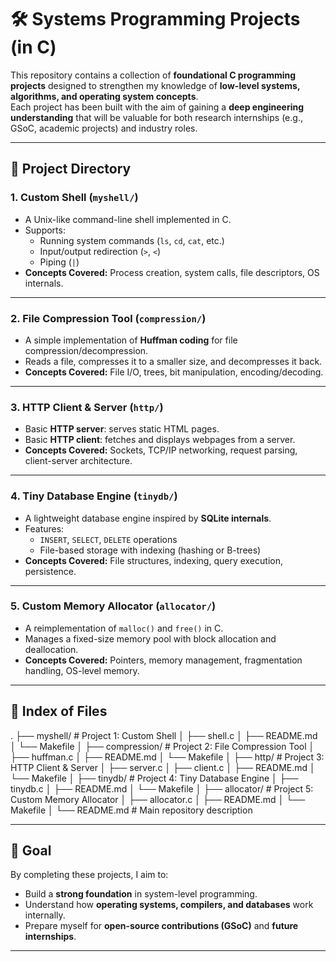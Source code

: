 
# 🛠️ Systems Programming Projects (in C)

This repository contains a collection of **foundational C programming projects** designed to strengthen my knowledge of **low-level systems, algorithms, and operating system concepts**.  
Each project has been built with the aim of gaining a **deep engineering understanding** that will be valuable for both research internships (e.g., GSoC, academic projects) and industry roles.

---

## 📂 Project Directory

### 1. **Custom Shell (`myshell/`)**
- A Unix-like command-line shell implemented in C.  
- Supports:
  - Running system commands (`ls`, `cd`, `cat`, etc.)
  - Input/output redirection (`>`, `<`)  
  - Piping (`|`)  
- **Concepts Covered:** Process creation, system calls, file descriptors, OS internals.

---

### 2. **File Compression Tool (`compression/`)**
- A simple implementation of **Huffman coding** for file compression/decompression.  
- Reads a file, compresses it to a smaller size, and decompresses it back.  
- **Concepts Covered:** File I/O, trees, bit manipulation, encoding/decoding.

---

### 3. **HTTP Client & Server (`http/`)**
- Basic **HTTP server**: serves static HTML pages.  
- Basic **HTTP client**: fetches and displays webpages from a server.  
- **Concepts Covered:** Sockets, TCP/IP networking, request parsing, client-server architecture.

---

### 4. **Tiny Database Engine (`tinydb/`)**
- A lightweight database engine inspired by **SQLite internals**.  
- Features:
  - `INSERT`, `SELECT`, `DELETE` operations  
  - File-based storage with indexing (hashing or B-trees)  
- **Concepts Covered:** File structures, indexing, query execution, persistence.

---

### 5. **Custom Memory Allocator (`allocator/`)**
- A reimplementation of `malloc()` and `free()` in C.  
- Manages a fixed-size memory pool with block allocation and deallocation.  
- **Concepts Covered:** Pointers, memory management, fragmentation handling, OS-level memory.

---

## 📑 Index of Files
. ├── myshell/ # Project 1: Custom Shell 
  │   ├── shell.c 
  │   ├── README.md 
  │   └── Makefile 
  │ 
  ├── compression/ # Project 2: File Compression Tool 
  │   ├── huffman.c 
  │   ├── README.md 
  │   └── Makefile 
  │ 
  ├── http/  # Project 3: HTTP Client & Server 
  │   ├── server.c 
  │   ├── client.c 
  │   ├── README.md 
  │   └── Makefile 
  │ 
  ├── tinydb/  # Project 4: Tiny Database Engine 
  │   ├── tinydb.c 
  │   ├── README.md 
  │   └── Makefile 
  │ ├── allocator/  # Project 5: Custom Memory Allocator │   ├── allocator.c │   ├── README.md │   └── Makefile │ └── README.md             # Main repository description

---

## 🎯 Goal
By completing these projects, I aim to:
- Build a **strong foundation** in system-level programming.  
- Understand how **operating systems, compilers, and databases** work internally.  
- Prepare myself for **open-source contributions (GSoC)** and **future internships**.  

---
